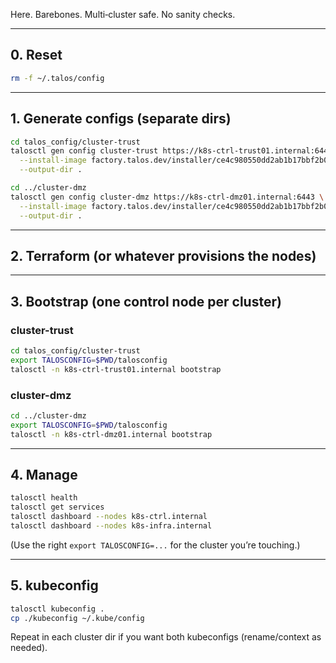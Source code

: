 Here. Barebones. Multi‑cluster safe. No sanity checks.

---

## 0. Reset

```bash
rm -f ~/.talos/config
```

---

## 1. Generate configs (separate dirs)

```bash
cd talos_config/cluster-trust
talosctl gen config cluster-trust https://k8s-ctrl-trust01.internal:6443 \
  --install-image factory.talos.dev/installer/ce4c980550dd2ab1b17bbf2b08801c7eb59418eafe8f279833297925d67c7515:v1.10.5 \
  --output-dir .
```

```bash
cd ../cluster-dmz
talosctl gen config cluster-dmz https://k8s-ctrl-dmz01.internal:6443 \
  --install-image factory.talos.dev/installer/ce4c980550dd2ab1b17bbf2b08801c7eb59418eafe8f279833297925d67c7515:v1.10.5 \
  --output-dir .
```

---

## 2. Terraform (or whatever provisions the nodes)

---

## 3. Bootstrap (one control node per cluster)

### cluster-trust

```bash
cd talos_config/cluster-trust
export TALOSCONFIG=$PWD/talosconfig
talosctl -n k8s-ctrl-trust01.internal bootstrap
```

### cluster-dmz

```bash
cd ../cluster-dmz
export TALOSCONFIG=$PWD/talosconfig
talosctl -n k8s-ctrl-dmz01.internal bootstrap
```

---

## 4. Manage

```bash
talosctl health
talosctl get services
talosctl dashboard --nodes k8s-ctrl.internal
talosctl dashboard --nodes k8s-infra.internal
```

(Use the right `export TALOSCONFIG=...` for the cluster you’re touching.)

---

## 5. kubeconfig

```bash
talosctl kubeconfig .
cp ./kubeconfig ~/.kube/config
```

Repeat in each cluster dir if you want both kubeconfigs (rename/context as needed).
